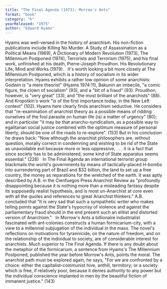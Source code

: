 ```yaml
---
title: "The Final Agenda (1973); Morrow's Ants"
format: "book"
category: "h"
yearReleased: "1975"
author: "Edward Hyams"
---
```

Hyams was well-versed in the history of anarchism. His non-fiction publications include Killing No Murder. A Study of Assassination as a Political Means (1969),  A Dictionary of Modern Revolution (1973), The Millennium Postponed (1974),  Terrorists and Terrorism (1975), and his final work, unfinished at his death, Pierre-Joseph Proudhon. His Revolutionary Life, Mind and Works (1979).
 
It's worth looking a bit more closely at  The Millennium Postponed, which is a history of socialism in its wider  interpretation. Hyams exhibits a rather low opinion of some anarchists: Godwin  is "a mere theorist" (Hyams 1974:11), Bakunin an imbecile, "a comic figure, the  clown of socialism" (93), and a "bit of a fraud" (93). Proudhon, however, is  "very great" (33), and "the most brilliant of the anarchists" (88). And  Kropotkin's work "is of the first importance today, in the New Left context"  (102). Hyams here clearly finds anarchism seductive. He considers that  "re-examination of anarchist theory as a possible means of ridding ourselves of  the foul parasite on human life (is) a matter of urgency" (80); and in  particular "it may be that anarcho-syndicalism, as a possible way to egalitarian  social justice combined with the optimum measure of personal liberty, should be  one of the roads to re-explore". (153) But in his conclusion he draws back: "Now  although the anarchist philosophers are, without question, morally correct in  condemning and wishing to be rid of the State as unavoidable evil because more  or less oppressive, . . . it is a fact that since society has to be  administered, some kind of State apparatus seems essential." (228)
 
In The Final Agenda an international terrorist group blackmails the world's governments by means of tactically-placed H-bombs into surrendering part of Brazil and $32 billion, the land to set up a free country, the money as reparations for the wretched of the earth. It was aptly described by A.B. in the  Cienfuegos Press Anarchist Review as "profoundly disappointing because it  is nothing more than a misleading fantasy despite its supposedly realist  hypothesis, and is most un-Anarchist at core even with all the quotes and  references to great Anarchist thinkers." A.B. concluded that "It is very sad  that such a sympathetic writer who makes telling points against the State's  hypocrisy of violence and against the parliamentary fraud should in the end  present such an elitist and distorted version of Anarchism."
 
In Morrow's Ants a billionaire industrialist fascinated with ant-colonies constructs a human formicarium-city, with a view to a millennial subjugation of the individual in the mass. The novel's reflections on motivations for tyrannicide, on the nature of freedom, and on the relationship of the individual to society, are of considerable interest for anarchists. Much superior to  The Final Agenda. If there is any doubt about the metaphor of the  formicarium, a sentence from Hyams's The Millennium Postponed, published  the year before Morrow's Ants, points the moral. The anarchist path must  be explored again, he says, "For we are confronted by a choice: either the  capitalist-communist hive, anthill, termitory; or a society which is free, if  relatively poor, because it denies authority to any power but the individual  conscience implanted in men by the beautiful fiction of immanent justice." (143)
 